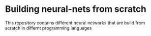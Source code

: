 # Building neural-nets from scratch

This repository contains different neural networks that are build from scratch in differnt programming languages




